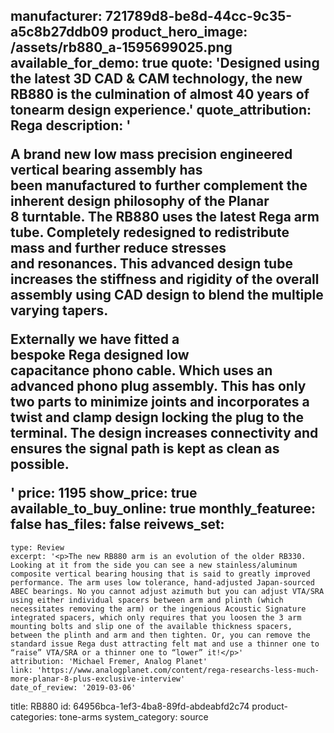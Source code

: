 manufacturer: 721789d8-be8d-44cc-9c35-a5c8b27ddb09
product_hero_image: /assets/rb880_a-1595699025.png
available_for_demo: true
quote: 'Designed using the latest 3D CAD & CAM technology, the new RB880 is the culmination of almost 40 years of tonearm design experience.'
quote_attribution: Rega
description: '<p>A brand new low mass precision engineered vertical bearing assembly has been&nbsp;manufactured&nbsp;to further complement the inherent design philosophy of the&nbsp;Planar 8&nbsp;turntable. The&nbsp;RB880&nbsp;uses the latest&nbsp;Rega&nbsp;arm tube. Completely redesigned to redistribute mass and further reduce stresses and&nbsp;resonances. This advanced design tube increases the stiffness and rigidity of the overall assembly using CAD design to blend the multiple varying tapers.</p><p>Externally we have fitted a bespoke&nbsp;Rega&nbsp;designed low capacitance&nbsp;phono&nbsp;cable. Which uses an advanced&nbsp;phono&nbsp;plug assembly. This has only two parts to&nbsp;minimize&nbsp;joints and incorporates a twist and clamp design locking the plug to the terminal. The design increases connectivity and ensures the signal path is kept as clean as possible.</p>'
price: 1195
show_price: true
available_to_buy_online: true
monthly_featuree: false
has_files: false
reivews_set:
  -
    type: Review
    excerpt: '<p>The new RB880 arm is an evolution of the older RB330. Looking at it from the side you can see a new stainless/aluminum composite vertical bearing housing that is said to greatly improved performance. The arm uses low tolerance, hand-adjusted Japan-sourced ABEC bearings. No you cannot adjust azimuth but you can adjust VTA/SRA using either individual spacers between arm and plinth (which necessitates removing the arm) or the ingenious Acoustic Signature integrated spacers, which only requires that you loosen the 3 arm mounting bolts and slip one of the available thickness spacers, between the plinth and arm and then tighten. Or, you can remove the standard issue Rega dust attracting felt mat and use a thinner one to “raise” VTA/SRA or a thinner one to “lower” it!</p>'
    attribution: 'Michael Fremer, Analog Planet'
    link: 'https://www.analogplanet.com/content/rega-researchs-less-much-more-planar-8-plus-exclusive-interview'
    date_of_review: '2019-03-06'
title: RB880
id: 64956bca-1ef3-4ba8-89fd-abdeabfd2c74
product-categories: tone-arms
system_category: source
